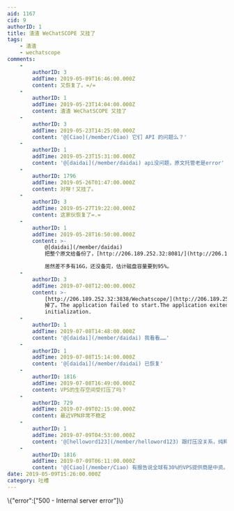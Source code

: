 ```yaml
---
aid: 1167
cid: 9
authorID: 1
title: 渣渣 WeChatSCOPE 又挂了
tags:
    - 渣渣
    - wechatscope
comments:
    -
        authorID: 3
        addTime: 2019-05-09T16:46:00.000Z
        content: 又恢复了。=/=
    -
        authorID: 1
        addTime: 2019-05-23T14:04:00.000Z
        content: 渣渣 WeChatSCOPE 又挂了
    -
        authorID: 3
        addTime: 2019-05-23T14:25:00.000Z
        content: '@[Ciao](/member/Ciao) 它们 API 的问题么？'
    -
        authorID: 1
        addTime: 2019-05-23T15:31:00.000Z
        content: '@[daidai](/member/daidai) api没问题，原文托管老是error'
    -
        authorID: 1796
        addTime: 2019-05-26T01:47:00.000Z
        content: 对呀！又挂了。
    -
        authorID: 3
        addTime: 2019-05-27T19:22:00.000Z
        content: 这家伙恢复了=.=
    -
        authorID: 1
        addTime: 2019-05-28T16:50:00.000Z
        content: >-
            @[daidai](/member/daidai)
            把整个原文给备份了，[http://206.189.252.32:8081/](http://206.189.252.32:8081/)  

            居然差不多有16G，还没备完，估计磁盘容量要到95%。
    -
        authorID: 3
        addTime: 2019-07-08T12:00:00.000Z
        content: >-
            [http://206.189.252.32:3838/Wechatscope/](http://206.189.252.32:3838/Wechatscope/)
            掉了。The application failed to start.The application exited during
            initialization.
    -
        authorID: 1
        addTime: 2019-07-08T14:48:00.000Z
        content: '@[daidai](/member/daidai) 我看看……'
    -
        authorID: 1
        addTime: 2019-07-08T15:14:00.000Z
        content: '@[daidai](/member/daidai) 已恢复'
    -
        authorID: 1816
        addTime: 2019-07-08T16:49:00.000Z
        content: VPS的生存空间受打压了吗？
    -
        authorID: 729
        addTime: 2019-07-09T02:15:00.000Z
        content: 最近VPN非常不稳定
    -
        authorID: 1
        addTime: 2019-07-09T04:53:00.000Z
        content: '@[helloword123](/member/helloword123) 跟打压没关系，纯粹服务器资源不够了，扩容就解决问题了。'
    -
        authorID: 1816
        addTime: 2019-07-09T06:11:00.000Z
        content: '@[Ciao](/member/Ciao) 有报告说全球有30%的VPS提供商是中资。'
date: 2019-05-09T15:26:00.000Z
category: 吐槽
---
```


\\{"error":\["500 - Internal server error"\]\\}

